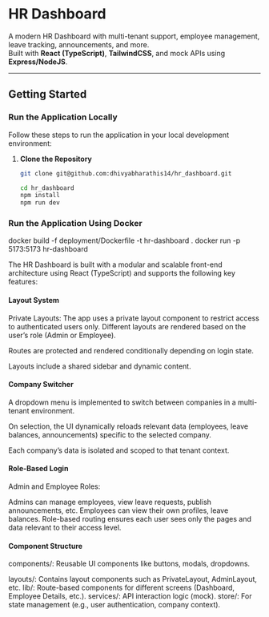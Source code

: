 # HR Dashboard

A modern HR Dashboard with multi-tenant support, employee management, leave tracking, announcements, and more.  
Built with **React (TypeScript)**, **TailwindCSS**, and mock APIs using **Express/NodeJS**.

---

## Getting Started

### Run the Application Locally

Follow these steps to run the application in your local development environment:

1. **Clone the Repository**

   ```bash
   git clone git@github.com:dhivyabharathis14/hr_dashboard.git

   cd hr_dashboard
   npm install
   npm run dev

   ```

### Run the Application Using Docker

docker build -f deployment/Dockerfile -t hr-dashboard .
docker run -p 5173:5173 hr-dashboard

The HR Dashboard is built with a modular and scalable front-end architecture using React (TypeScript) and supports the following key features:

#### Layout System

Private Layouts:
The app uses a private layout component to restrict access to authenticated users only. Different layouts are rendered based on the user’s role (Admin or Employee).

Routes are protected and rendered conditionally depending on login state.

Layouts include a shared sidebar and dynamic content.

#### Company Switcher

A dropdown menu is implemented to switch between companies in a multi-tenant environment.

On selection, the UI dynamically reloads relevant data (employees, leave balances, announcements) specific to the selected company.

Each company’s data is isolated and scoped to that tenant context.

#### Role-Based Login

Admin and Employee Roles:

Admins can manage employees, view leave requests, publish announcements, etc.
Employees can view their own profiles, leave balances.
Role-based routing ensures each user sees only the pages and data relevant to their access level.

#### Component Structure

components/: Reusable UI components like buttons, modals, dropdowns.

layouts/: Contains layout components such as PrivateLayout, AdminLayout, etc.
lib/: Route-based components for different screens (Dashboard, Employee Details, etc.).
services/: API interaction logic (mock).
store/: For state management (e.g., user authentication, company context).
